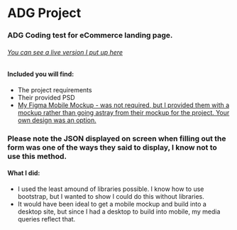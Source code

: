 # ADG Project
### ADG Coding test for eCommerce landing page. 

###### <a href="http://creativewwweb.com" target="_blank">You can see a live version I put up here</a>

#### Included you will find: 
* The project requirements
* Their provided PSD
* <a href="https://www.figma.com/proto/f5SiDEL6JHt8cxDURpSdLD3K/ADG?node-id=0%3A1&viewport=515%2C99%2C0.1322&scaling=scale-down&redirected=1" target="_blank">My Figma Mobile Mockup - was not required, but I provided them with a mockup rather than going astray from their mockup for the project. Your own design was an option. </a>

### Please note the JSON displayed on screen when filling out the form was one of the ways they said to display, I know not to use this method. 

#### What I did:
* I used the least amound of libraries possible. I know how to use bootstrap, but I wanted to show I could do this without libraries. 
* It would have been ideal to get a mobile mockup and build into a desktop site, but since I had a desktop to build into mobile, my media queries reflect that. 

